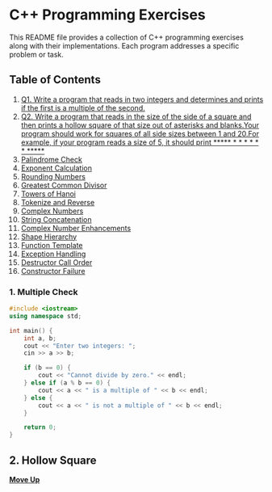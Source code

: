 # C++ Programming Exercises

This README file provides a collection of C++ programming exercises along with their implementations. Each program addresses a specific problem or task.

## Table of Contents
1. [Q1. Write a program that reads in two integers and determines and prints if the first is a multiple  of the second. 
](#1-multiple-check)
2. [Q2. Write a program that reads in the size of the side of a square and then prints a hollow square of that size out of asterisks and blanks.Your program should work for squares of all side sizes between 1 and 20.For example, if your program reads a size of 5, it should print
                 *****
                 *   *
                 *   *
                 *   *
                 *****                  ](#2-hollow-square)
3. [Palindrome Check](#3-palindrome-check)
4. [Exponent Calculation](#4-exponent-calculation)
5. [Rounding Numbers](#5-rounding-numbers)
6. [Greatest Common Divisor](#6-greatest-common-divisor)
7. [Towers of Hanoi](#7-towers-of-hanoi)
8. [Tokenize and Reverse](#8-tokenize-and-reverse)
9. [Complex Numbers](#9-complex-numbers)
10. [String Concatenation](#10-string-concatenation)
11. [Complex Number Enhancements](#11-complex-number-enhancements)
12. [Shape Hierarchy](#12-shape-hierarchy)
13. [Function Template](#13-function-template)
14. [Exception Handling](#14-exception-handling)
15. [Destructor Call Order](#15-destructor-call-order)
16. [Constructor Failure](#16-constructor-failure)

### 1. Multiple Check
```cpp
#include <iostream>
using namespace std;

int main() {
    int a, b;
    cout << "Enter two integers: ";
    cin >> a >> b;

    if (b == 0) {
        cout << "Cannot divide by zero." << endl;
    } else if (a % b == 0) {
        cout << a << " is a multiple of " << b << endl;
    } else {
        cout << a << " is not a multiple of " << b << endl;
    }

    return 0;
}

```


## 2. Hollow Square

**[Move Up](#table-of-contents)**




